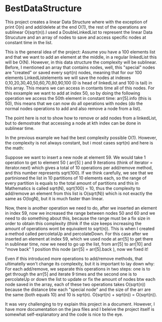# BestDataStructure
This project creates a linear Data Structure where with the exception of print O(n) and add/delete at the end O(1), the rest of the operations are sublinear O(sqrt(n)).I used a DoubleLinkedList to represent the linear Data Strucuture and an array of nodes to save and access specific nodes at constant time in the list.

This is the general idea of the project:
Assume you have a 100 elements list and that we want to add an element at the middle, in a regular linkedList this will be O(N). However, in this data structure the complexity will be sublinear. Before, I mentioned an array that contains nodes, well, this "special" nodes are "created" or saved every sqrt(n) nodes, meaning that for our 100 elements LinkedListelements we will save the nodes at indexes 0,10,20,30,40,50,60,70,80,90,100 (0 is head of linkedList and 100 is tail) in this array. This means we can access in contants time all of this nodes. For this exxample we want to add at index 50, so by doing the following operation we access the 50th element in constant time: arr[5].info (this is 50), this means that we can now do all operations with nodes (do the normal nodes operations to add and also remove a node from a list).

The point here is not to show how to remove or add nodes from a linkedList, but to demostrate that accessing a node at kth index can be 
done in sublinear time.

In the previous example we had the best complexity possible O(1). However, the complexity is not always constant, but i most cases sqrt(n) and here is the math:

Suppose we want to insert a new node at element 59. We would take 1 operation to get to element 50 ( arr[5] ) and 9 iterations (think of 
iterator = iterator.next) which gives a total of 10 operations per add/remove method, and this number represents sqrt(100). If we think carefully, we see that we partinioned the list in 10 partitions of 10 elements each, so the range of every partition is equals to the total amount of partitions and this in Mathematics is called sqrt(N), sqrt(100) = 10, thus the complexity to add/remove an element from this list is O(sqrt(N)) which is not exactly the same as O(logN), but it is much faster than linear.

Now, there is another operation we need to do, after we inserted an element in index 59, now we increased the range between nodes 50 and 60 and we need to do something about this, because the range must be a fix size in order to obtain this complexity (think if the size keeps increasing the amount of operations wont be equivalent to sqrt(n)). This is when I created a method called percoletaUp and percolateDown. For this case after we inserted an element at index 59, which we used node at arr[5] to get there in sublinear time, now we need to go up the list, from arr[5] to arr[10] and "move back" 1 position this node (arr[5] = arr[5].back ), now we fixed it! 

Even if this introduced more operations to add/remove methods, that ultimatelly won't change its complexity, but it is important to lay down why: 
For each add/remove, we separate this operations in two steps: one is to get through the arr[5] and iterate 9 times and the second one is to percolateUp or down the list to update or fix the amount of nodes btw each node saved in the array, each of these two operations takes O(sqrt(n)) because the distance btw each "special node" and the size of the arr are the same (both equals 10) and 10 is sqrt(n). O(sqrt(n) + sqrt(n)) = O(sqrt(n)).

It was very challenging to try explain this project in a document. However, I have more documentation on the java files and I beleive the project itself is somewhat self-explanatory and the code is nice to the eye.
